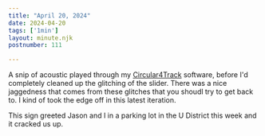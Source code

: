 ```yaml
---
title: "April 20, 2024"
date: 2024-04-20
tags: ['1min']
layout: minute.njk
postnumber: 111

---
```


A snip of acoustic played through my [Circular4Track](https://github.com/benmca/Circular4Track) software, before I'd completely cleaned up the glitching of the slider. There was a nice jaggedness that comes from these glitches that you shoudl try to get back to. I kind of took the edge off in this latest iteration. 

This sign greeted Jason and I in a parking lot in the U District this week and it cracked us up.